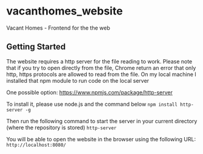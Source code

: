 # vacanthomes_website
Vacant Homes - Frontend for the the web


## Getting Started
The website requires a http server for the file reading to work.
Please note that if you try to open directly from the file, Chrome return an error that only http, https protocols are allowed to read from the file. On my local machine I installed that npm module to run code on the local server 

One possible option: 
https://www.npmjs.com/package/http-server
 
To install it, please use node.js and the command below
`npm install http-server -g`

Then run the following command to start the server in your current directory (where the repository is stored)
`http-server`

You will be able to open the website in the browser using the following URL:
`http://localhost:8080/`


